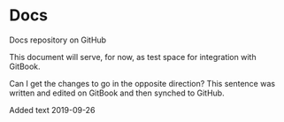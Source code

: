 # Docs

Docs repository on GitHub

This document will serve, for now, as test space for integration with GitBook.

Can I get the changes to go in the opposite direction? This sentence was written and edited on GitBook and then synched to GitHub.

Added text 2019-09-26

